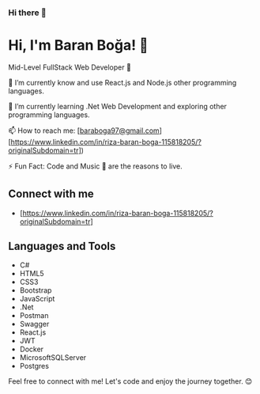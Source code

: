 ### Hi there 👋

# Hi, I'm Baran Boğa! 👋
Mid-Level FullStack Web Developer 🌟

🌱 I’m currently know and use React.js and Node.js other programming languages.

🌱 I’m currently learning .Net Web Development and exploring other programming languages.

📫 How to reach me: [baraboga97@gmail.com][https://www.linkedin.com/in/riza-baran-boga-115818205/?originalSubdomain=tr])

⚡ Fun Fact: Code and Music 🎵 are the reasons to live.

## Connect with me
- [https://www.linkedin.com/in/riza-baran-boga-115818205/?originalSubdomain=tr]


## Languages and Tools
- C#
- HTML5
- CSS3
- Bootstrap
- JavaScript
- .Net
- Postman
- Swagger
- React.js
- JWT
- Docker
- MicrosoftSQLServer
- Postgres

Feel free to connect with me! Let's code and enjoy the journey together. 😊
